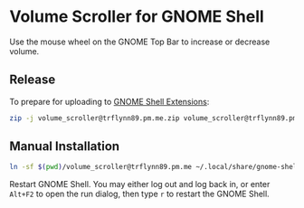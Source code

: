 # Volume Scroller for GNOME Shell

Use the mouse wheel on the GNOME Top Bar to increase or decrease volume.

## Release

To prepare for uploading to [GNOME Shell Extensions](https://extensions.gnome.org/):

```bash
zip -j volume_scroller@trflynn89.pm.me.zip volume_scroller@trflynn89.pm.me/*
```

## Manual Installation

```bash
ln -sf $(pwd)/volume_scroller@trflynn89.pm.me ~/.local/share/gnome-shell/extensions
```

Restart GNOME Shell. You may either log out and log back in, or enter `Alt+F2` to open the run
dialog, then type `r` to restart the GNOME Shell.
